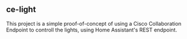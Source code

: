 ## ce-light

This project is a simple proof-of-concept of using a Cisco Collaboration Endpoint
to controll the lights, using Home Assistant's REST endpoint.

